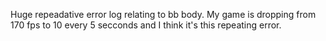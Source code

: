 Huge repeadative error log relating to bb body. My game is dropping from 170 fps to 10 every 5 secconds and I think it's this repeating error.
